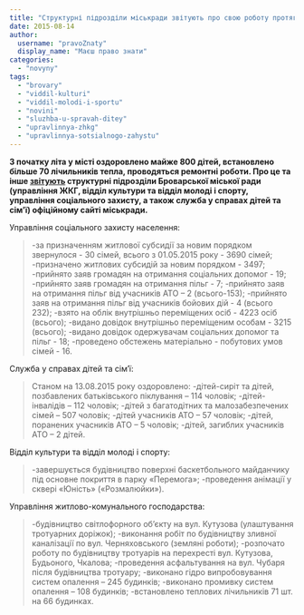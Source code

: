 ```yaml
---
title: "Структурні підрозділи міськради звітують про свою роботу протягом літа"
date: 2015-08-14
author: 
  username: "pravoZnaty"
  display_name: "Маєш право знати"
categories: 
  - "novyny"
tags: 
  - "brovary"
  - "viddil-kulturi"
  - "viddil-molodi-i-sportu"
  - "novini"
  - "sluzhba-u-spravah-ditey"
  - "upravlinnya-zhkg"
  - "upravlinnya-sotsialnogo-zahystu"
---
```


**З початку літа у місті оздоровлено майже 800 дітей, встановлено більше 70 лічильників тепла, проводяться ремонтні роботи. Про це та інше [звітують](http://brovary-rada.gov.ua/zv%D1%96t-pro-robotu-strukturnikh-p%D1%96drozd%D1%96l%D1%96v-brovarsko%D1%97-m%D1%96sko%D1%97-radi) структурні підрозділи Броварської міської ради (управління ЖКГ, відділ культури та відділ молоді і спорту, управління соціального захисту, а також служба у справах дітей та сім'ї) офіційному сайті міськради.**

Управління соціального захисту населення:

> \-за призначенням житлової субсидії за новим порядком звернулося - 30 сімей, всього з 01.05.2015 року - 3690 сімей; -призначено житлових субсидій за новим порядком - 3497; -прийнято заяв громадян на отримання соціальних допомог - 19; -прийнято заяв громадян на отримання пільг - 7; -прийнято заяв на отримання пільг від учасників АТО – 2 (всього-153); -прийнято заяв на отримання пільг від учасників бойових дій - 4 (всього 232); -взято на облік внутрішньо переміщених осіб - 4223 осіб (всього); -видано довідок внутрішньо переміщеним особам - 3215 (всього); -видано довідок одержувачам соціальних допомог та пільг - 18; -проведено обстежень матеріально - побутових умов сімей - 16.

Служба у справах дітей та сім’ї:

> Станом на 13.08.2015 року оздоровлено: -дітей-сиріт та дітей, позбавлених батьківського піклування – 114 чоловік; -дітей-інвалідів – 112 чоловік; -дітей з багатодітних та малозабезпечених сімей – 507 чоловік; -дітей учасників АТО – 57 чоловік; -дітей, поранених учасників АТО – 5 чоловік; -дітей, загиблих учасників АТО – 2 дітей.

Відділ культури та відділ молоді і спорту:

> \-завершується будівництво поверхні баскетбольного майданчику під основне покриття в парку «Перемога»; -проведення анімації у сквері «Юність» («Розмалюйки»).

Управління житлово-комунального господарства:

> \-будівництво світлофорного об’єкту на вул. Кутузова (улаштування тротуарних доріжок); -виконання робіт по будівництву зливної каналізації по вул. Черняховського (земляні роботи); -розпочато роботу по будівництву тротуарів на перехресті вул. Кутузова, Будьоного, Чкалова; -проведення асфальтування на вул. Чубаря після будівництва тротуару; -виконано гідро випробовування систем опалення – 245 будинків; -виконано промивку систем опалення – 108 будинків; -встановлено теплових лічильників 71 шт. на 66 будинках.
